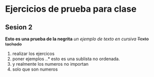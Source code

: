 # Ejercicios de prueba para clase
## Sesion 2
**Esto es una prueba de la negrita**
_un ejemplo de texto en cursiva_
~~Texto tachado~~

1. realizar los ejercicos
2. poner ejemplos
..* esto es una sublista no ordenada.
1. y realmente los numeros no importan
3. solo que son numeros
